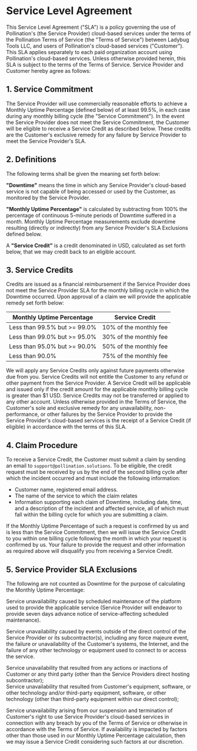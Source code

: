 # Service Level Agreement

This Service Level Agreement ("SLA") is a policy governing the use of Pollination's (the Service Provider) cloud-based services under the terms of the Pollination Terms of Service (the "Terms of Service") between Ladybug Tools LLC, and users of Pollination's cloud-based services ("Customer"). This SLA applies separately to each paid organization account using Pollination's cloud-based services. Unless otherwise provided herein, this SLA is subject to the terms of the Terms of Service. Service Provider and Customer hereby agree as follows:

## 1. Service Commitment

The Service Provider will use commercially reasonable efforts to achieve a Monthly Uptime Percentage (defined below) of at least 99.5%, in each case during any monthly billing cycle (the "Service Commitment"). In the event the Service Provider does not meet the Service Commitment, the Customer will be eligible to receive a Service Credit as described below. These credits are the Customer's exclusive remedy for any failure by Service Provider to meet the Service Provider's SLA.

## 2. Definitions

The following terms shall be given the meaning set forth below:

**"Downtime"** means the time in which any Service Provider's cloud-based service is not capable of being accessed or used by the Customer, as monitored by the Service Provider.

**"Monthly Uptime Percentage"** is calculated by subtracting from 100% the percentage of continuous 5-minute periods of Downtime suffered in a month. Monthly Uptime Percentage measurements exclude downtime resulting (directly or indirectly) from any Service Provider's SLA Exclusions defined below.

A **"Service Credit"** is a credit denominated in USD, calculated as set forth below, that we may credit back to an eligible account.

## 3. Service Credits

Credits are issued as a financial reimbursement if the Service Provider does not meet the Service Provider SLA for the monthly billing cycle in which the Downtime occurred. Upon approval of a claim we will provide the applicable remedy set forth below:

| Monthly Uptime Percentage    | Service Credit         |
| ---------------------------- | ---------------------- |
| Less than 99.5% but >= 99.0% | 10% of the monthly fee |
| Less than 99.0% but >= 95.0% | 30% of the monthly fee |
| Less than 95.0% but >= 90.0% | 50% of the monthly fee |
| Less than 90.0%              | 75% of the monthly fee |

We will apply any Service Credits only against future payments otherwise due from you. Service Credits will not entitle the Customer to any refund or other payment from the Service Provider. A Service Credit will be applicable and issued only if the credit amount for the applicable monthly billing cycle is greater than $1 USD. Service Credits may not be transferred or applied to any other account. Unless otherwise provided in the Terms of Service, the Customer's sole and exclusive remedy for any unavailability, non-performance, or other failures by the Service Provider to provide the Service Provider's cloud-based services is the receipt of a Service Credit (if eligible) in accordance with the terms of this SLA.

## 4. Claim Procedure

To receive a Service Credit, the Customer must submit a claim by sending an email to `support@pollination.solutions`. To be eligible, the credit request must be received by us by the end of the second billing cycle after which the incident occurred and must include the following information:

* Customer name, registered email address.
* The name of the service to which the claim relates
* Information supporting each claim of Downtime, including date, time, and a description of the incident and affected service, all of which must fall within the billing cycle for which you are submitting a claim.

If the Monthly Uptime Percentage of such a request is confirmed by us and is less than the Service Commitment, then we will issue the Service Credit to you within one billing cycle following the month in which your request is confirmed by us. Your failure to provide the request and other information as required above will disqualify you from receiving a Service Credit.

## 5. Service Provider SLA Exclusions

The following are not counted as Downtime for the purpose of calculating the Monthly Uptime Percentage:

Service unavailability caused by scheduled maintenance of the platform used to provide the applicable service (Service Provider will endeavor to provide seven days advance notice of service-affecting scheduled maintenance).

Service unavailability caused by events outside of the direct control of the Service Provider or its subcontractor(s), including any force majeure event, the failure or unavailability of the Customer's systems, the Internet, and the failure of any other technology or equipment used to connect to or access the service.

Service unavailability that resulted from any actions or inactions of Customer or any third party (other than the Service Providers direct hosting subcontractor);\
Service unavailability that resulted from Customer's equipment, software, or other technology and/or third-party equipment, software, or other technology (other than third-party equipment within our direct control);

Service unavailability arising from our suspension and termination of Customer's right to use Service Provider's cloud-based services in connection with any breach by you of the Terms of Service or otherwise in accordance with the Terms of Service. If availability is impacted by factors other than those used in our Monthly Uptime Percentage calculation, then we may issue a Service Credit considering such factors at our discretion.

